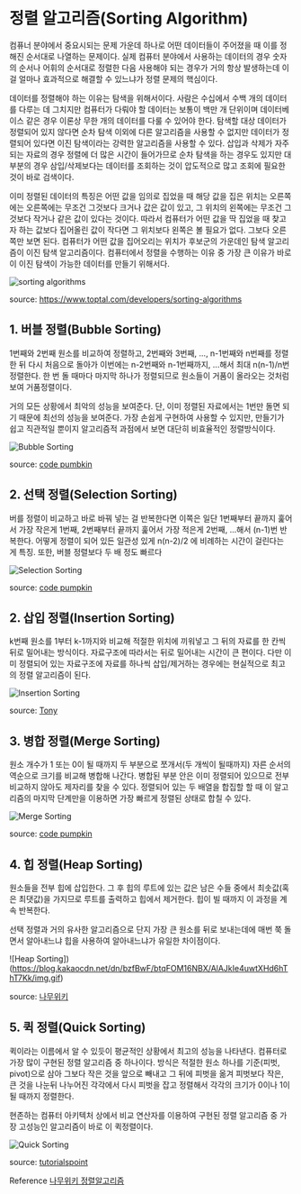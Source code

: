 # 정렬 알고리즘(Sorting Algorithm)

컴퓨너 분야에서 중요시되는 문제 가운데 하나로 어떤 데이터들이 주어졌을 때 이를 정해진 순서대로 나열하는 문제이다. 실제 컴퓨터 분야에서 사용하는 데이터의 경우 숫자의 순서나 어휘의 순서대로 정렬한 다음 사용해야 되는 경우가 거의 항상 발생하는데 이걸 얼마나 효과적으로 해결할 수 있느냐가 정렬 문제의 핵심이다.

데이터를 정렬해야 하는 이유는 탐색을 위해서이다. 사람은 수십에서 수백 개의 데이터를 다루는 데 그치지만 컴퓨터가 다뤄야 할 데이터는 보통이 백만 개 단위이며 데이터베이스 같은 경우 이론상 무한 개의 데이터를 다룰 수 있어야 한다. 탐색할 대상 데이터가 정렬되어 있지 않다면 순차 탐색 이외에 다른 알고리즘을 사용할 수 없지만 데이터가 정렬되어 있다면 이진 탐색이라는 강력한 알고리즘을 사용할 수 있다. 삽입과 삭제가 자주 되는 자료의 경우 정렬에 더 많은 시간이 들어가므로 순차 탐색을 하는 경우도 있지만 대부분의 경우 삼입/삭제보다는 데이터를 조회하는 것이 압도적으로 많고 조회에 필요한 것이 바로 검색이다.

이미  정렬된 데이터의 특징은 어떤 값을 임의로 집었을 때 해당 값을 집은 위치는 오른쪽에는 오른쪽에는 무조건 그것보다 크거나 값은 값이 있고, 그 위치의 왼쪽에는 무조건 그것보다 작거나 같은 값이 있다는 것이다. 따라서 컴퓨터가 어떤 값을 딱 집었을 때 찾고자 하는 값보다 집어올린 값이 작다면 그 위치보다 왼쪽은 볼 필요가 없다. 그보다 오른쪽만 보면 된다. 컴퓨터가 어떤 값을 집어오리는 위치가 후보군의 가운데인 탐색 알고리즘이 이진 탐색 알고리즘이다. 컴퓨터에서 정렬을 수행하는 이유 중 가장 큰 이유가 바로 이 이진 탐색이 가능한 데이터를 만들기 위해서다.

![sorting algorithms](https://i.imgur.com/fq0A8hx.gif)

source: https://www.toptal.com/developers/sorting-algorithms

## 1. 버블 정렬(Bubble Sorting)

1번째와 2번째 원소를 비교하여 정렬하고, 2번째와 3번째, ..., n-1번째와 n번째를 정렬한 뒤 다시 처음으로 돌아가 이번에는 n-2번째와 n-1번째까지, ...해서 최대 n(n-1)/n번 정렬한다. 한 번 돌 때마다 마지막 하나가 정렬되므로 원소들이 거품이 올라오는 것처럼 보여 거품정렬이다.

거의 모든 상황에서 최악의 성능을 보여준다. 단, 이미 정렬된 자료에서는 1번만 돌면 되기 때문에 최선의 성능을 보여준다. 가장 손쉽게 구현하여 사용할 수 있지만, 만들기가 쉽고 직관적일 뿐이지 알고리즘적 과점에서 보면 대단히 비효율적인 정렬방식이다.

![Bubble Sorting](http://codepumpkin.com/wp-content/uploads/2017/10/BubbleSort_Avg_case.gif)

source: [code pumbkin](http://codepumpkin.com/bubble-sort/)

## 2. 선택 정렬(Selection Sorting)

버를 정렬이 비교하고 바로 바꿔 넣는 걸 반복한다면 이쪽은 일단 1번째부터 끝까지 훑어서 가장 작은게 1번째, 2번째부터 끝까지 훑어서 가장 적은게 2번째, ...해서 (n-1)번 반복한다. 어떻게 정렬이 되어 있든 일관성 있게 n(n-2)/2 에 비례하는 시간이 걸린다는 게 특징. 또한, 버블 정렬보다 두 배 정도 빠르다

![Selection Sorting](http://codepumpkin.com/wp-content/uploads/2017/10/SelectionSort_Avg_case.gif)

source: [code pumpkin](http://codepumpkin.com/selection-sort-algorithms/)

## 2. 삽입 정렬(Insertion Sorting)

k번째 원소를 1부터 k-1까지와 비교해 적절한 위치에 끼워넣고 그 뒤의 자료를 한 칸씩 뒤로 밀어내는 방식이다. 자료구조에 따라서는 뒤로 밀어내는 시간이 큰 편이다. 다만 이미 정렬되어 있는 자료구조에 자료를 하나씩 삽입/제거하는 경우에는 현실적으로 최고의 정렬 알고리즘이 된다.

![Insertion Sorting](https://cdn-images-1.medium.com/max/1600/1*IK3Q4NBRLthllMINV3OxpQ.gif)

source: [Tony](https://medium.com/@fiv3star/%EC%A0%95%EB%A0%AC%EC%95%8C%EA%B3%A0%EB%A6%AC%EC%A6%98-sorting-algorithm-%EC%A0%95%EB%A6%AC-8ca307269dc7)

## 3. 병합 정렬(Merge Sorting)

원소 개수가 1 또는 0이 될 때까지 두 부분으로 쪼개서(두 개씩이 될때까지) 자른 순서의 역순으로 크기를 비교해 병합해 나간다. 병합된 부분 안은 이미 정렬되어 있으므로 전부 비교하지 않아도 제자리를 찾을 수 있다. 정렬되어 있는 두 배열을 합집할 할 때 이 알고리즘의 마지막 단계만을 이용하면 가장 빠르게 정렬된 상태로 합칠 수 있다.

![Merge Sorting](http://codepumpkin.com/wp-content/uploads/2017/10/MergeSort_Avg_case.gif)

source: [code pumpkin](http://codepumpkin.com/merge-sort-sorting-algorithm/)

## 4. 힙 정렬(Heap Sorting)

원소들을 전부 힙에 삽입한다. 그 후 힙의 루트에 있는 값은 남은 수들 중에서 최솟값(혹은 최댓값)을 가지므로 루트를 출력하고 힙에서 제거한다. 힙이 빌 때까지 이 과정을 계속 반복한다.

선택 정렬과 거의 유사한 알고리즘으로 단지 가장 큰 원소를 뒤로 보내는데에 매번 쭉 돌면서 알아내느냐 힙을 사용하여 알아내느냐가 유일한 차이점이다. 

![Heap Sorting])(https://blog.kakaocdn.net/dn/bzfBwF/btqFOM16NBX/AlAJkIe4uwtXHd6hThT7Kk/img.gif)

source: [나무위키](https://namu.wiki/w/%EC%A0%95%EB%A0%AC%20%EC%95%8C%EA%B3%A0%EB%A6%AC%EC%A6%98)

## 5. 퀵 정렬(Quick Sorting)

퀵이라는 이름에서 알 수 있듯이 평균적인 상황에서 최고의 성능을 나타낸다. 컴퓨터로 가장 많이 구현된 정렬 알고리즘 중 하나이다. 방식은 적절한 원소 하나를 기준(피벗, pivot)으로 삼아 그보다 작은 것을 앞으로 빼내고 그 뒤에 피벗을 옮겨 피벗보다 작은, 큰 것을 나눈뒤 나누어진 각각에서 다시 피벗을 잡고 정렬해서 각각의 크기가 0이나 1이 될 때까지 정렬한다.

현존하는 컴퓨터 아키텍처 상에서 비교 연산자를 이용하여 구현된 정렬 알고리즘 중 가장 고성능인 알고리즘이 바로 이 퀵정렬이다. 

![Quick Sorting](https://www.tutorialspoint.com/data_structures_algorithms/images/quick_sort_partition_animation.gif)

source: [tutorialspoint](https://www.tutorialspoint.com/data_structures_algorithms/quick_sort_algorithm.htm)

Reference [나무위키 정렬알고리즘](https://namu.wiki/w/%EC%A0%95%EB%A0%AC%20%EC%95%8C%EA%B3%A0%EB%A6%AC%EC%A6%98)
